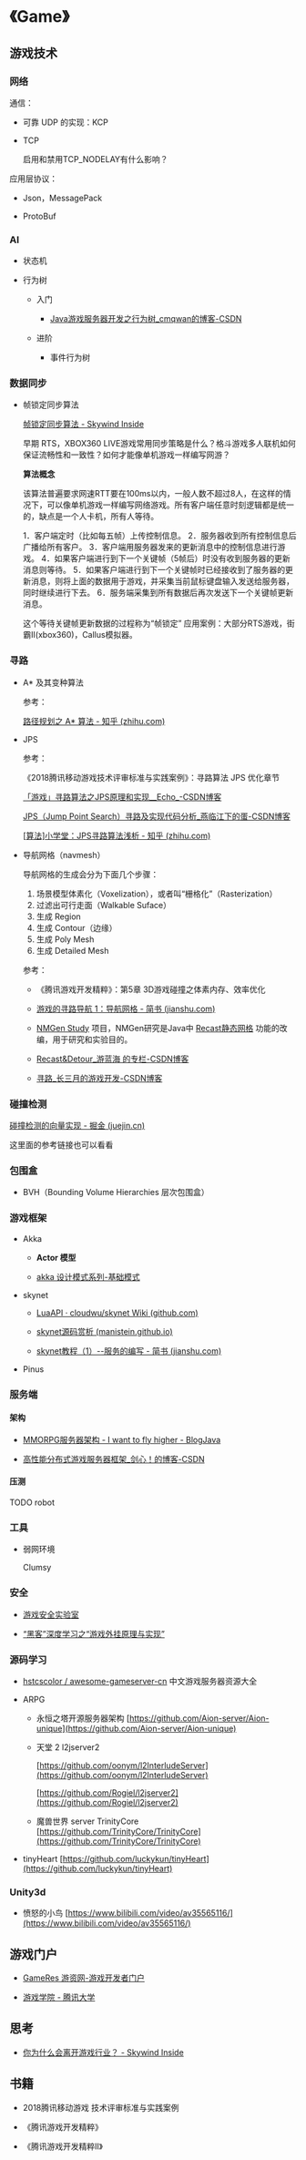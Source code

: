 # 《Game》



## 游戏技术

### 网络

通信：

- 可靠 UDP 的实现：KCP

- TCP

  启用和禁用TCP_NODELAY有什么影响？

应用层协议：

- Json，MessagePack

- ProtoBuf



### AI

- 状态机

- 行为树

  - 入门

    - [Java游戏服务器开发之行为树_cmqwan的博客-CSDN](https://blog.csdn.net/cmqwan/article/details/80453352)

  - 进阶
    - 事件行为树



### 数据同步

- 帧锁定同步算法

  [帧锁定同步算法 - Skywind Inside](http://www.skywind.me/blog/archives/131)

  早期 RTS，XBOX360 LIVE游戏常用同步策略是什么？格斗游戏多人联机如何保证流畅性和一致性？如何才能像单机游戏一样编写网游？

  **算法概念**

  该算法普遍要求网速RTT要在100ms以内，一般人数不超过8人，在这样的情况下，可以像单机游戏一样编写网络游戏。所有客户端任意时刻逻辑都是统一的，缺点是一个人卡机，所有人等待。

  1．客户端定时（比如每五帧）上传控制信息。
  2．服务器收到所有控制信息后广播给所有客户。
  3．客户端用服务器发来的更新消息中的控制信息进行游戏。
  4．如果客户端进行到下一个关键帧（5帧后）时没有收到服务器的更新消息则等待。
  5．如果客户端进行到下一个关键帧时已经接收到了服务器的更新消息，则将上面的数据用于游戏，并采集当前鼠标键盘输入发送给服务器，同时继续进行下去。
  6．服务端采集到所有数据后再次发送下一个关键帧更新消息。

  这个等待关键帧更新数据的过程称为“帧锁定”
  应用案例：大部分RTS游戏，街霸II(xbox360)，Callus模拟器。



### 寻路

- A* 及其变种算法

  参考：

  [路径规划之 A* 算法 - 知乎 (zhihu.com)](https://zhuanlan.zhihu.com/p/54510444)

- JPS

  参考：

  《2018腾讯移动游戏技术评审标准与实践案例》：寻路算法 JPS 优化章节

  [「游戏」寻路算法之JPS原理和实现__Echo_-CSDN博客](https://blog.csdn.net/qq_37005831/article/details/115091377)

  [JPS（Jump Point Search）寻路及实现代码分析_燕临江下的蛋-CSDN博客](https://blog.csdn.net/u011265162/article/details/91048927)

  [[算法\]小学堂：JPS寻路算法浅析 - 知乎 (zhihu.com)](https://zhuanlan.zhihu.com/p/25093275)

- 导航网格（navmesh）

  导航网格的生成会分为下面几个步骤：

  1. 场景模型体素化（Voxelization），或者叫“栅格化”（Rasterization）
  2. 过滤出可行走面（Walkable Suface）
  3. 生成 Region
  4. 生成 Contour（边缘）
  5. 生成 Poly Mesh
  6. 生成 Detailed Mesh

  参考：

  - 《腾讯游戏开发精粹》：第5章 3D游戏碰撞之体素内存、效率优化

  - [游戏的寻路导航 1：导航网格 - 简书 (jianshu.com)](https://www.jianshu.com/p/490a9128b248)

  - [NMGen Study](http://www.critterai.org/projects/nmgen_study/) 项目，NMGen研究是Java中 [Recast静态网格](https://github.com/memononen/recastnavigation) 功能的改编，用于研究和实验目的。

  - [Recast&Detour_游蓝海 的专栏-CSDN博客](https://blog.csdn.net/you_lan_hai/category_7114516.html)

  - [寻路_长三月的游戏开发-CSDN博客](https://blog.csdn.net/needmorecode/category_7909722.html)



### 碰撞检测

[碰撞检测的向量实现 - 掘金 (juejin.cn)](https://juejin.cn/post/6844903928501387277#heading-11)

这里面的参考链接也可以看看



### 包围盒

- BVH（Bounding Volume Hierarchies 层次包围盒）



### 游戏框架

- Akka

  - **Actor 模型**

  - [akka 设计模式系列-基础模式](https://yq.aliyun.com/articles/616951?spm=a2c4e.11153940.blogcont616952.14.28751adcybgYqt)

- skynet

  - [LuaAPI · cloudwu/skynet Wiki (github.com)](https://github.com/cloudwu/skynet/wiki/LuaAPI)

  - [skynet源码赏析 (manistein.github.io)](https://manistein.github.io/blog/post/server/skynet/skynet源码赏析/)

  - [skynet教程（1）--服务的编写 - 简书 (jianshu.com)](https://www.jianshu.com/p/d843fe686fc0)

- Pinus



### 服务端

#### 架构

- [MMORPG服务器架构 - I want to fly higher - BlogJava](http://www.blogjava.net/landon/archive/2012/07/14/383092.html)

- [高性能分布式游戏服务器框架_剑心！的博客-CSDN](https://blog.csdn.net/dcba2014/article/details/72615487)



#### 压测

TODO robot



### 工具

- 弱网环境

  Clumsy



### 安全

- [游戏安全实验室](https://gslab.qq.com/portal.php?mod=view&aid=94)

- [“黑客”深度学习之“游戏外挂原理与实现”](https://t.cj.sina.com.cn/articles/view/6497007699/18340785300100cnws?qq-pf-to=pcqq.c2c)



### 源码学习

- [hstcscolor / awesome-gameserver-cn](https://github.com/hstcscolor/awesome-gameserver-cn)  中文游戏服务器资源大全

- ARPG

  - 永恒之塔开源服务器架构 [https://github.com/Aion-server/Aion-unique](https://github.com/Aion-server/Aion-unique)

  - 天堂 2 l2jserver2

    [https://github.com/oonym/l2InterludeServer](https://github.com/oonym/l2InterludeServer)

    [https://github.com/Rogiel/l2jserver2](https://github.com/Rogiel/l2jserver2)

  - 魔兽世界 server TrinityCore [https://github.com/TrinityCore/TrinityCore](https://github.com/TrinityCore/TrinityCore)

- tinyHeart [https://github.com/luckykun/tinyHeart](https://github.com/luckykun/tinyHeart)



### Unity3d

- 愤怒的小鸟 [https://www.bilibili.com/video/av35565116/](https://www.bilibili.com/video/av35565116/)





## 游戏门户

- [GameRes 游资网-游戏开发者门户](https://www.gameres.com/)

- [游戏学院 - 腾讯大学](https://daxue.qq.com/game)





## 思考

- [你为什么会离开游戏行业？ - Skywind Inside](http://www.skywind.me/blog/archives/1259)





## 书籍

- 2018腾讯移动游戏 技术评审标准与实践案例

- 《腾讯游戏开发精粹》

- 《腾讯游戏开发精粹Ⅱ》
